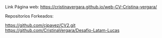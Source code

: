 Link Página web: https://cristinavergara.github.io/web-CV-Cristina-vergara/

Repositorios Forkeados:

https://github.com/cjpavez/CV2.git
https://github.com/CristinaVergara/Desafio-Latam-Lucas

